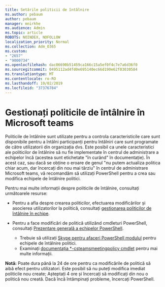 ```yaml
---
title: Setările politicii de întâlnire
ms.author: pebaum
author: pebaum
manager: mnirkhe
ms.audience: Admin
ms.topic: article
ROBOTS: NOINDEX, NOFOLLOW
localization_priority: Normal
ms.collection: Adm_O365
ms.custom:
- "2657"
- "9000734"
ms.openlocfilehash: dac06690b51459ca166c15a5ef0f4c7e7a6d36f0
ms.sourcegitcommit: 0495112ad4fd0e695140ec66d190e62f03030584
ms.translationtype: MT
ms.contentlocale: ro-RO
ms.lasthandoff: 10/02/2019
ms.locfileid: "37376784"
---
```

# <a name="manage-meeting-policies-in-microsoft-teams"></a>Gestionați politicile de întâlnire în Microsoft teams

Politicile de întâlnire sunt utilizate pentru a controla caracteristicile care sunt disponibile pentru a întâlni participanți pentru întâlniri care sunt programate de către utilizatorii din organizația dvs. Este posibil ca unele caracteristici ale politicilor de întâlnire să nu fie implementate în centrul de administrare a echipelor încă (acestea sunt etichetate "în curând" în documentație). În acest caz, sau dacă se obține o eroare de genul "nu putem actualiza politica chiar acum, dar încercați din nou mai târziu" în centrul de administrare Microsoft teams, vă recomandăm să utilizați PowerShell pentru a crea sau modifica echipele de întâlnire politici. 

Pentru mai multe informații despre politicile de întâlnire, consultați următoarele resurse:

- Pentru a afla despre crearea politicilor, efectuarea modificărilor și asocierea utilizatorilor la politică, consultați [gestionarea politicilor de întâlnire în echipe](https://docs.microsoft.com/en-us/microsoftteams/meeting-policies-in-teams).

- Pentru a face modificări de politică utilizând cmdleturi PowerShell, consultați [Prezentare generală a echipelor PowerShell](https://docs.microsoft.com/microsoftteams/teams-powershell-overview). 
    - Trebuie să utilizați [Skype pentru afaceri PowerShell modulul](https://www.microsoft.com/download/details.aspx?id=39366) pentru echipele de întâlnire politici. 
    - Examinați [documentația *-csteamsmeetingpolicy cmdlet](https://docs.microsoft.com/search/?search=CsTeamsMeetingPolicy&view=skype-ps) pentru mai multe informații.

**Notă:** Poate dura până la 24 de ore pentru ca modificările de politică să aibă efect pentru utilizatori. Este posibil să nu puteți modifica imediat politicile nou create; Așteptați 4 ore și încercați să modificați din nou o politică nou creată. Dacă încă întâmpinați probleme, încercați PowerShell.  